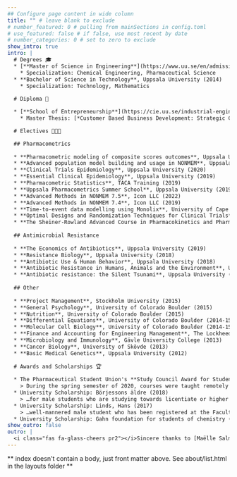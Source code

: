 ```yaml
---
## Configure page content in wide column
title: "" # leave blank to exclude
# number_featured: 0 # pulling from mainSections in config.toml
# use_featured: false # if false, use most recent by date
# number_categories: 0 # set to zero to exclude
show_intro: true
intro: |
  # Degrees 🎓
  * [**Master of Science in Engineering**](https://www.uu.se/en/admissions/master/selma/studieplan/?planId=405&pKod=TKT2Y&lasar=), Uppsala University (2017)
    * Specialization: Chemical Engineering, Pharmaceutical Science
  * **Bachelor of Science in Technology**, Uppsala University (2014)
    * Specialization: Technology, Mathematics
  
  # Diploma 🏅

  * [**School of Entrepreneurship**](https://cie.uu.se/industrial-engineering-and-management/education/entrepreneurship/), Uppsala University (2017)
    * Master Thesis: [*Customer Based Business Development: Strategic Challenges for a Small Research-Based Spin-Off Enterprise*](http://www.diva-portal.org/smash/get/diva2:1137512/FULLTEXT01.pdf)

  # Electives 👨🏼‍🎓

  ## Pharmacometrics
  
  * **Pharmacometric modeling of composite scores outcomes**, Uppsala University (2021)
  * **Advanced population model building and usage in NONMEM**, Uppsala University (2021)
  * **Clinical Trials Epidemiology**, Uppsala University (2020)
  * **Essential Clinical Epidemiology**, Uppsala University (2019)
  * **Pharmacometric Statistics**, TACA Training (2019)
  * **Uppsala Pharmacometrics Summer School**, Uppsala University (2019)
  * **Advanced Methods in NONMEM 7.5**, Icon LLC (2022)
  * **Advanced Methods in NONMEM 7.4**, Icon LLC (2019)
  * **Time-to-event data modelling using Monolix**, University of Cape Town (2018)
  * **Optimal Designs and Randomization Techniques for Clinical Trials**, Uppsala University (2018)
  * **The Sheiner-Rowland Advanced Course in Pharmacokinetics and Pharmacodynamics**, Advanced PKPD Sils-Maria, (2018)
  
  ## Antimicrobial Resistance
  
  * **The Economics of Antibiotics**, Uppsala University (2019)
  * **Resistance Biology**, Uppsala University (2018)
  * **Antibiotic Use & Human Behavior**, Uppsala University (2018)
  * **Antibiotic Resistance in Humans, Animals and the Environment**, Uppsala University (2018)
  * **Antibiotic resistance: the Silent Tsunami**, Uppsala University (2018)
  
  ## Other
  
  * **Project Management**, Stockholm University (2015)
  * **General Psychology**, University of Colorado Boulder (2015)
  * **Nutrition**, University of Colorado Boulder (2015)
  * **Differential Equations**, University of Colorado Boulder (2014-15)
  * **Molecular Cell Biology**, University of Colorado Boulder (2014-15)
  * **Finance and Accounting for Engineering Management**, The Lockheed Martin Engineering Management Program, University of Colorado Boulder (2014)
  * **Microbiology and Immunology**, Gävle University College (2013)
  * **Cancer Biology**, University of Skövde (2013)
  * **Basic Medical Genetics**, Uppsala University (2012)
  
  # Awards and Scholarships 🏆
  
  * The Pharmaceutical Student Union's **Study Council Award for Student Treatment** (2021)
    > During the spring semester of 2020, courses were taught remotely when COVID-19 began to spread in Sweden. Students experienced difficulties with remote work. Viktor approached and understood the students, brought forward their opinions to the ones responsible and stayed after hours to help the students that needed extra help with their individual projects. Thanks to Viktor's admirable approach, the upcoming courses could be optimized for students.
  * University Scholarship: Börjessons äldre (2018)
    > …for male students who are studying towards licentiate or higher degrees, [and] are distinguished by dedication and aptitude…
  * University Scholarship: Linds, Hans (2017)
    > …well-mannered male student who has been registered at the Faculty of   Medicine at Uppsala University for at least one academic year is awarded by   the faculty…
  * University Scholarship: Gahn foundation for students of chemistry (2014)
show_outro: false
outro: |
  <i class="fas fa-glass-cheers pr2"></i>Sincere thanks to [Maëlle Salmon](https://masalmon.eu/) for her help naming this Hugo theme!
---
```


** index doesn't contain a body, just front matter above.
See about/list.html in the layouts folder **
